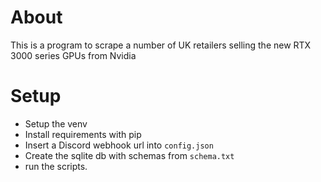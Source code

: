 # About
This is a program to scrape a number of UK retailers selling the new RTX 3000 series GPUs from Nvidia

# Setup
- Setup the venv
- Install requirements with pip
- Insert a Discord webhook url into `config.json`
- Create the sqlite db with schemas from `schema.txt`
- run the scripts.
